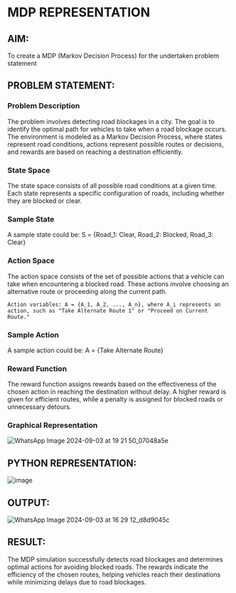 # MDP REPRESENTATION

## AIM:

To create a MDP (Markov Decision Process) for the undertaken problem statement

## PROBLEM STATEMENT:

### Problem Description

The problem involves detecting road blockages in a city. The goal is to identify the optimal path for vehicles to take when a road blockage occurs. The environment is modeled as a Markov Decision Process, where states represent road conditions, actions represent possible routes or decisions, and rewards are based on reaching a destination efficiently.

### State Space

The state space consists of all possible road conditions at a given time. Each state represents a specific configuration of roads, including whether they are blocked or clear.

### Sample State

A sample state could be: S = {Road_1: Clear, Road_2: Blocked, Road_3: Clear}

### Action Space

The action space consists of the set of possible actions that a vehicle can take when encountering a blocked road. These actions involve choosing an alternative route or proceeding along the current path.

    Action variables: A = {A_1, A_2, ..., A_n}, where A_i represents an action, such as "Take Alternate Route 1" or "Proceed on Current Route."

### Sample Action

A sample action could be: A = {Take Alternate Route}

### Reward Function

The reward function assigns rewards based on the effectiveness of the chosen action in reaching the destination without delay. A higher reward is given for efficient routes, while a penalty is assigned for blocked roads or unnecessary detours.

### Graphical Representation

![WhatsApp Image 2024-09-03 at 19 21 50_07048a5e](https://github.com/user-attachments/assets/e66e3e90-e382-4e75-bfc0-86ba68249aaa)

## PYTHON REPRESENTATION:
![image](https://github.com/user-attachments/assets/4d72ae22-61b2-4b43-af2d-9ea2de93dd3b)


## OUTPUT:
![WhatsApp Image 2024-09-03 at 16 29 12_d8d9045c](https://github.com/user-attachments/assets/d74a89ce-7478-4887-b534-b1610f41021d)


## RESULT:
The MDP simulation successfully detects road blockages and determines optimal actions for avoiding blocked roads. The rewards indicate the efficiency of the chosen routes, helping vehicles reach their destinations while minimizing delays due to road blockages.

